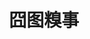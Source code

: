 ---
description: 难道又是糗事百科的客户端？要烂街了。
layout: post
results:
- primaryGenreName: Entertainment
  version: '1.0'
  trackViewUrl: https://itunes.apple.com/cn/app/jiong-tu-qiu-shi/id657376035?mt=8&uo=4
  artworkUrl100: http://a1779.phobos.apple.com/us/r30/Purple/v4/97/20/e6/9720e6f1-cb66-52b2-adcf-5dadfcf4634f/mzl.bstmhgrm.png
  artworkUrl60: http://a1224.phobos.apple.com/us/r30/Purple4/v4/4c/fc/6e/4cfc6ec1-1a92-5037-ecbe-c791c1f8c27e/Icon.png
  userRatingCountForCurrentVersion: 2
  sellerName: ping gong
  supportedDevices:
  - iPad23G
  - iPad3G
  - iPad2Wifi
  - iPhone5
  - iPadThirdGen4G
  - iPadMini
  - iPadThirdGen
  - iPhone-3GS
  - iPodTouchourthGen
  - iPhone5c
  - iPadFourthGen
  - iPodTouchThirdGen
  - iPadMini4G
  - iPodTouchFifthGen
  - iPadFourthGen4G
  - iPhone4
  - iPhone4S
  - iPhone5s
  - iPadWifi
  genres:
  - 娱乐
  - 社交
  trackName: 囧图糗事
  description: '如果你快乐的话就看囧图糗事，不快乐的话更要看囧图糗事，囧图糗事愿你天天都有好心情！

    这里汇聚了发生在众多网友身边的囧糗之事，通过图片和文字的方式再现当时的囧糗之况。

    如果你也遇到什么囧糗之事，快分享出来让大家看看你会不会是最囧最糗那个！

    囧图糗事，年轻态，健康品。'
  price: 0
  trackId: 657376035
  releaseDate: '2013-09-15T06:57:13Z'
  screenshotUrls:
  - http://a1.mzstatic.com/us/r30/Purple4/v4/ef/09/0f/ef090fe0-f1bb-e2d8-ad7d-f9369449fadb/screen1136x1136.jpeg
  - http://a1.mzstatic.com/us/r30/Purple4/v4/c7/8a/33/c78a33cf-c27a-7bf6-340b-92eea0b81cc7/screen1136x1136.jpeg
  - http://a3.mzstatic.com/us/r30/Purple4/v4/28/be/39/28be393a-40d2-d1d8-6e10-1efde4e75c2e/screen1136x1136.jpeg
  - http://a5.mzstatic.com/us/r30/Purple6/v4/fa/c2/db/fac2dbbb-67ec-4356-40f3-311c61bf4af7/screen1136x1136.jpeg
  - http://a1.mzstatic.com/us/r30/Purple/v4/c3/d8/ec/c3d8ec18-d315-644a-aed7-f4d54d646d9c/screen1136x1136.jpeg
  artistViewUrl: https://itunes.apple.com/cn/artist/ping-gong/id635846725?uo=4
  primaryGenreId: 6016
  averageUserRatingForCurrentVersion: 5
  kind: software
  fileSizeBytes: '3750076'
  bundleId: com.Dk.JiongTuQiuShi
  trackContentRating: 9+
  artistName: ping gong
  trackCensoredName: 囧图糗事
  isGameCenterEnabled: false
  contentAdvisoryRating: 9+
  languageCodesISO2A:
  - ZH
  - ZH
  features: &a []
  wrapperType: software
  artworkUrl512: http://a1779.phobos.apple.com/us/r30/Purple/v4/97/20/e6/9720e6f1-cb66-52b2-adcf-5dadfcf4634f/mzl.bstmhgrm.png
  formattedPrice: 免费
  artistId: 635846725
  genreIds:
  - '6016'
  - '6005'
  currency: CNY
  ipadScreenshotUrls: *a
category: 娱乐
tags: tag1
resultCount: 1
title: 囧图糗事

---